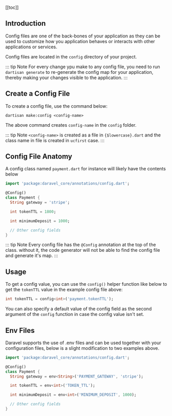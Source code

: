 [[toc]]

## Introduction

Config files are one of the back-bones of your application as they can be used to customize how you application behaves or interacts with other applications or services.

Config files are located in the `config` directory of your project.

::: tip Note
For every change ypu make to any config file, you need to run `dartisan generate` to re-generate the config map for your application, thereby making your changes visible to the application.
:::

## Create a Config File

To create a config file, use the command below:

```bash:no-line-numbers
dartisan make:config <config-name>
```

The above command creates `config-name` in the `config` folder.

::: tip Note
`<config-name>` is created as a file in `{$lowercase}.dart` and the class name in file is created in `ucfirst` case.
:::

## Config File Anatomy

A config class named `payment.dart` for instance will likely have the contents below

```dart
import 'package:daravel_core/annotations/config.dart';

@Config()
class Payment {
  String gateway = 'stripe';

  int tokenTTL = 1800;

  int minimumDeposit = 1000;

  // Other config fields
}

```

::: tip Note
Every config file has the `@Config` annotation at the top of the class. without it, the code generator will not be able to find the config file and generate it's map.
:::

## Usage

To get a config value, you can use the `config()` helper function like below to get the `tokenTTL` value in the example config file above:

```dart
int tokenTTL = config<int>('payment.tokenTTL');
```

You can also specify a default value of the config field as the second argument of the `config` function in case the config value isn't set.

## Env Files

Daravel supports the use of .env files and can be used together with your configuration files, below is a slight modification to two examples above.

```dart
import 'package:daravel_core/annotations/config.dart';

@Config()
class Payment {
  String gateway = env<String>('PAYMENT_GATEWAY', 'stripe');

  int tokenTTL = env<int>('TOKEN_TTL');

  int minimumDeposit = env<int>('MINIMUM_DEPOSIT', 1000);

  // Other config fields
}

```

